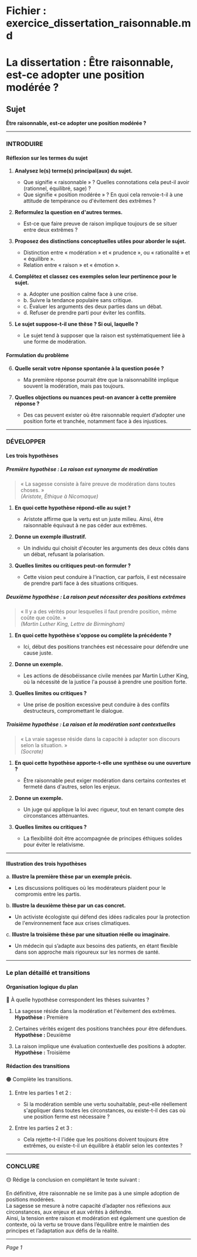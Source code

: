 # Fichier : exercice_dissertation_raisonnable.md

# La dissertation : Être raisonnable, est-ce adopter une position modérée ?

## Sujet
**Être raisonnable, est-ce adopter une position modérée ?**

---

### INTRODUIRE

#### Réflexion sur les termes du sujet

1. **Analysez le(s) terme(s) principal(aux) du sujet.**  
   - Que signifie « raisonnable » ? Quelles connotations cela peut-il avoir (rationnel, équilibré, sage) ?
   - Que signifie « position modérée » ? En quoi cela renvoie-t-il à une attitude de tempérance ou d'évitement des extrêmes ?

2. **Reformulez la question en d'autres termes.**  
   - Est-ce que faire preuve de raison implique toujours de se situer entre deux extrêmes ?

3. **Proposez des distinctions conceptuelles utiles pour aborder le sujet.**  
   - Distinction entre « modération » et « prudence », ou « rationalité » et « équilibre ».
   - Relation entre « raison » et « émotion ».

4. **Complétez et classez ces exemples selon leur pertinence pour le sujet.**
   - a. Adopter une position calme face à une crise. 
   - b. Suivre la tendance populaire sans critique.
   - c. Évaluer les arguments des deux parties dans un débat. 
   - d. Refuser de prendre parti pour éviter les conflits.

5. **Le sujet suppose-t-il une thèse ? Si oui, laquelle ?**  
   - Le sujet tend à supposer que la raison est systématiquement liée à une forme de modération.

#### Formulation du problème

6. **Quelle serait votre réponse spontanée à la question posée ?**  
   - Ma première réponse pourrait être que la raisonnabilité implique souvent la modération, mais pas toujours.

7. **Quelles objections ou nuances peut-on avancer à cette première réponse ?**  
   - Des cas peuvent exister où être raisonnable requiert d’adopter une position forte et tranchée, notamment face à des injustices.

---

### DÉVELOPPER

#### Les trois hypothèses

##### Première hypothèse : La raison est synonyme de modération

> « La sagesse consiste à faire preuve de modération dans toutes choses. »  
> *(Aristote, Éthique à Nicomaque)*

1. **En quoi cette hypothèse répond-elle au sujet ?**
   - Aristote affirme que la vertu est un juste milieu. Ainsi, être raisonnable équivaut à ne pas céder aux extrêmes.

2. **Donne un exemple illustratif.**  
   - Un individu qui choisit d'écouter les arguments des deux côtés dans un débat, refusant la polarisation.

3. **Quelles limites ou critiques peut-on formuler ?**  
   - Cette vision peut conduire à l'inaction, car parfois, il est nécessaire de prendre parti face à des situations critiques.

##### Deuxième hypothèse : La raison peut nécessiter des positions extrêmes

> « Il y a des vérités pour lesquelles il faut prendre position, même coûte que coûte. »  
> *(Martin Luther King, Lettre de Birmingham)*

1. **En quoi cette hypothèse s'oppose ou complète la précédente ?**
   - Ici, début des positions tranchées est nécessaire pour défendre une cause juste.

2. **Donne un exemple.**  
   - Les actions de désobéissance civile menées par Martin Luther King, où la nécessité de la justice l'a poussé à prendre une position forte.

3. **Quelles limites ou critiques ?**  
   - Une prise de position excessive peut conduire à des conflits destructeurs, compromettant le dialogue.

##### Troisième hypothèse : La raison et la modération sont contextuelles

> « La vraie sagesse réside dans la capacité à adapter son discours selon la situation. »  
> *(Socrate)*

1. **En quoi cette hypothèse apporte-t-elle une synthèse ou une ouverture ?**
   - Être raisonnable peut exiger modération dans certains contextes et fermeté dans d'autres, selon les enjeux.

2. **Donne un exemple.**  
   - Un juge qui applique la loi avec rigueur, tout en tenant compte des circonstances atténuantes.

3. **Quelles limites ou critiques ?**  
   - La flexibilité doit être accompagnée de principes éthiques solides pour éviter le relativisme.

---

#### Illustration des trois hypothèses

a. **Illustre la première thèse par un exemple précis.**  
   - Les discussions politiques où les modérateurs plaident pour le compromis entre les partis.

b. **Illustre la deuxième thèse par un cas concret.**  
   - Un activiste écologiste qui défend des idées radicales pour la protection de l'environnement face aux crises climatiques.

c. **Illustre la troisième thèse par une situation réelle ou imaginaire.**  
   - Un médecin qui s’adapte aux besoins des patients, en étant flexible dans son approche mais rigoureux sur les normes de santé.

---

### Le plan détaillé et transitions

#### Organisation logique du plan

🔴 À quelle hypothèse correspondent les thèses suivantes ?

1. La sagesse réside dans la modération et l'évitement des extrêmes.  
   **Hypothèse :** Première

2. Certaines vérités exigent des positions tranchées pour être défendues.  
   **Hypothèse :** Deuxième

3. La raison implique une évaluation contextuelle des positions à adopter.  
   **Hypothèse :** Troisième

#### Rédaction des transitions

🟠 Complète les transitions.

1. Entre les parties 1 et 2 :  
   - Si la modération semble une vertu souhaitable, peut-elle réellement s'appliquer dans toutes les circonstances, ou existe-t-il des cas où une position ferme est nécessaire ? 

2. Entre les parties 2 et 3 :  
   - Cela rejette-t-il l'idée que les positions doivent toujours être extrêmes, ou existe-t-il un équilibre à établir selon les contextes ?

---

### CONCLURE

🟡 Rédige la conclusion en complétant le texte suivant :

En définitive, être raisonnable ne se limite pas à une simple adoption de positions modérées.  
La sagesse se mesure à notre capacité d’adapter nos réflexions aux circonstances, aux enjeux et aux vérités à défendre.  
Ainsi, la tension entre raison et modération est également une question de contexte, où la vertu se trouve dans l’équilibre entre le maintien des principes et l’adaptation aux défis de la réalité.

--- 

*Page 1*